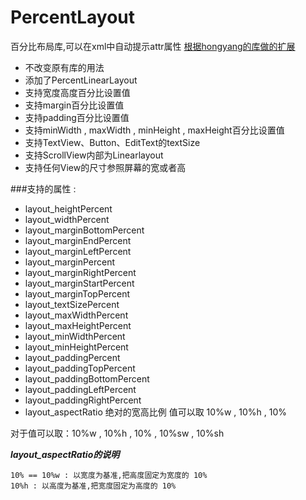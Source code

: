# PercentLayout
百分比布局库,可以在xml中自动提示attr属性
<a href="https://github.com/hongyangAndroid/android-percent-support-extend">根据hongyang的库做的扩展</a>

* 不改变原有库的用法
* 添加了PercentLinearLayout
* 支持宽度高度百分比设置值
* 支持margin百分比设置值
* 支持padding百分比设置值
* 支持minWidth , maxWidth , minHeight , maxHeight百分比设置值
* 支持TextView、Button、EditText的textSize
* 支持ScrollView内部为Linearlayout
* 支持任何View的尺寸参照屏幕的宽或者高

###支持的属性 :

* layout_heightPercent
* layout_widthPercent
* layout_marginBottomPercent
* layout_marginEndPercent
* layout_marginLeftPercent
* layout_marginPercent
* layout_marginRightPercent
* layout_marginStartPercent
* layout_marginTopPercent
* layout_textSizePercent
* layout_maxWidthPercent
* layout_maxHeightPercent
* layout_minWidthPercent
* layout_minHeightPercent
* layout_paddingPercent
* layout_paddingTopPercent
* layout_paddingBottomPercent
* layout_paddingLeftPercent
* layout_paddingRightPercent
* layout_aspectRatio 绝对的宽高比例 值可以取 10%w , 10%h , 10%

对于值可以取：10%w , 10%h , 10% , 10%sw , 10%sh


***layout_aspectRatio的说明***
   
    10% == 10%w : 以宽度为基准,把高度固定为宽度的 10%
    10%h : 以高度为基准,把宽度固定为高度的 10%